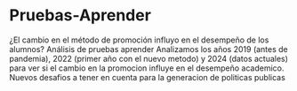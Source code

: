 # Pruebas-Aprender
¿El cambio en el método de promoción influyo en el desempeño de los alumnos? Análisis de pruebas aprender
Analizamos los años 2019 (antes de pandemia), 2022 (primer año con el nuevo metodo) y 2024 (datos actuales) 
para ver si el cambio en la promocion influye en el desempeño academico.
Nuevos desafios a tener en cuenta para la generacion de politicas publicas 
